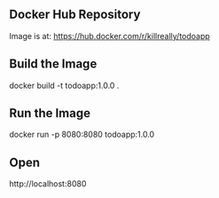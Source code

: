 ## Docker Hub Repository
Image is at: https://hub.docker.com/r/killreally/todoapp

## Build the Image
docker build -t todoapp:1.0.0 .

## Run the Image
docker run -p 8080:8080 todoapp:1.0.0

## Open
http://localhost:8080
